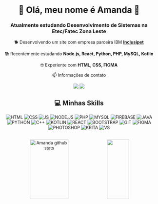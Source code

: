 <div align="center">  

  # 🌻 Olá, meu nome é **Amanda** 🌻

### Atualmente estudando Desenvolvimento de Sistemas na Etec/Fatec Zona Leste

🐕 Desenvolvendo um site com empresa parceira IBM **[Inclusipet](https://github.com/Chrb09/Inclusipet-Ibm)**

📚 Recentemente estudando **Node.js, React, Python, PHP, MySQL, Kotlin**

🤓 Experiente com **HTML, CSS, FIGMA**

📫 Informações de contato 
<br>

 <a href = "mailto:amandadarocha116@gmail.com">
  <img src="https://img.shields.io/badge/-Gmail-%23333?style=for-the-badge&logo=gmail&logoColor=white" target="_blank">
 </a>
 <a href="https://www.linkedin.com/in/amanda-farias-4033932aa/" target="_blank">
  <img src="https://img.shields.io/badge/-LinkedIn-%230077B5?style=for-the-badge&logo=linkedin&logoColor=white" target="_blank">
 </a> 
 
<br>

## 💻 Minhas Skills

![HTML](https://img.shields.io/badge/HTML-F28241?style=for-the-badge&logo=html5&logoColor=white)
![CSS](https://img.shields.io/badge/CSS-F28241?&style=for-the-badge&logo=css3&logoColor=white)
![JS](https://img.shields.io/badge/JavaScript-F28241?style=for-the-badge&logo=javascript&logoColor=white)
![NODE.JS](https://img.shields.io/badge/Node.js-F28241?style=for-the-badge&logo=node.js&logoColor=white)
![PHP](https://img.shields.io/badge/PHP-897ABF?style=for-the-badge&logo=php&logoColor=white)
![MYSQL](https://img.shields.io/badge/MySQL-897ABF?style=for-the-badge&logo=mysql&logoColor=white)
![FIREBASE](https://img.shields.io/badge/firebase-897ABF?style=for-the-badge&logo=firebase&logoColor=white)
![JAVA](https://img.shields.io/badge/Java-F28241?style=for-the-badge&logo=java&logoColor=white)
![PYTHON](https://img.shields.io/badge/Python-897ABF?style=for-the-badge&logo=python&logoColor=white)
![C++](https://img.shields.io/badge/c++-897ABF.svg?style=for-the-badge&logo=c%2B%2B&logoColor=white)
![KOTLIN](https://img.shields.io/badge/Kotlin-897ABF?&style=for-the-badge&logo=kotlin&logoColor=white)
![REACT](https://img.shields.io/badge/React-897ABF?style=for-the-badge&logo=react&logoColor=white)
![BOOTSTRAP](https://img.shields.io/badge/Bootstrap-897ABF?style=for-the-badge&logo=bootstrap&logoColor=white)
![GIT](https://img.shields.io/badge/Git-F28241?style=for-the-badge&logo=git&logoColor=white)
![FIGMA](https://img.shields.io/badge/figma-F28241.svg?style=for-the-badge&logo=figma&logoColor=white)
![PHOTOSHOP](https://img.shields.io/badge/Adobe%20Photoshop-F28241?style=for-the-badge&logo=Adobe%20Photoshop&logoColor=white)
![KRITA](https://img.shields.io/badge/Krita-F28241?style=for-the-badge&logo=krita&logoColor=white)
![VS](https://img.shields.io/badge/VSCode-F28241?style=for-the-badge&logo=visual%20studio%20code&logoColor=white)

  <br>

  <img width="50%" height="195px" src="https://github-readme-stats.vercel.app/api?username=Amanda093&show_icons=true&count_private=true&hide_border=true&title_color=F28241&icon_color=F28241&text_color=F2E9EA&bg_color=0d1117" alt="Amanda github stats"> 
  <img width="38%" height="195px" src="https://github-readme-stats.vercel.app/api/top-langs/?username=Amanda093&layout=compact&count_private=true&hide_border=true&title_color=F28241&text_color=fff&bg_color=0d1117">
  
</div>
